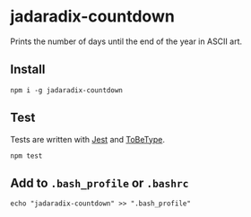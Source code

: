 # jadaradix-countdown

Prints the number of days until the end of the year in ASCII art.

## Install

```
npm i -g jadaradix-countdown
```

## Test
Tests are written with [Jest](https://jestjs.io/) and [ToBeType](https://www.npmjs.com/package/jest-tobetype).

```
npm test
```

## Add to `.bash_profile` or `.bashrc`

```
echo "jadaradix-countdown" >> ".bash_profile"
```
